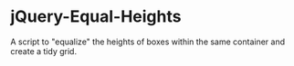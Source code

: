 jQuery-Equal-Heights
====================

A script to "equalize" the heights of boxes within the same container and create a tidy grid.
